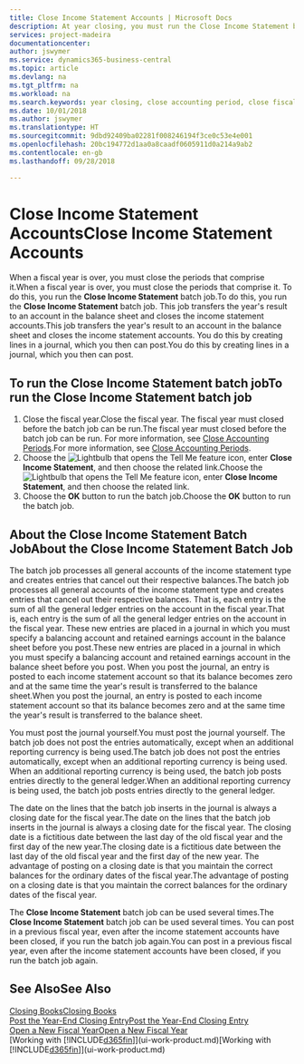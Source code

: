 ```yaml
---
title: Close Income Statement Accounts | Microsoft Docs
description: At year closing, you must run the Close Income Statement batch job to close the accounting periods that make up the fiscal year.
services: project-madeira
documentationcenter: 
author: jswymer
ms.service: dynamics365-business-central
ms.topic: article
ms.devlang: na
ms.tgt_pltfrm: na
ms.workload: na
ms.search.keywords: year closing, close accounting period, close fiscal year, bank account detailed trial balance
ms.date: 10/01/2018
ms.author: jswymer
ms.translationtype: HT
ms.sourcegitcommit: 9dbd92409ba02281f008246194f3ce0c53e4e001
ms.openlocfilehash: 20bc194772d1aa0a8caadf0605911d0a214a9ab2
ms.contentlocale: en-gb
ms.lasthandoff: 09/28/2018

---
```

# <a name="close-income-statement-accounts"></a><span data-ttu-id="2f79c-103">Close Income Statement Accounts</span><span class="sxs-lookup"><span data-stu-id="2f79c-103">Close Income Statement Accounts</span></span>
<span data-ttu-id="2f79c-104">When a fiscal year is over, you must close the periods that comprise it.</span><span class="sxs-lookup"><span data-stu-id="2f79c-104">When a fiscal year is over, you must close the periods that comprise it.</span></span> <span data-ttu-id="2f79c-105">To do this, you run the **Close Income Statement** batch job.</span><span class="sxs-lookup"><span data-stu-id="2f79c-105">To do this, you run the **Close Income Statement** batch job.</span></span> <span data-ttu-id="2f79c-106">This job transfers the year's result to an account in the balance sheet and closes the income statement accounts.</span><span class="sxs-lookup"><span data-stu-id="2f79c-106">This job transfers the year's result to an account in the balance sheet and closes the income statement accounts.</span></span> <span data-ttu-id="2f79c-107">You do this by creating lines in a journal, which you then can post.</span><span class="sxs-lookup"><span data-stu-id="2f79c-107">You do this by creating lines in a journal, which you then can post.</span></span>

## <a name="to-run-the-close-income-statement-batch-job"></a><span data-ttu-id="2f79c-108">To run the Close Income Statement batch job</span><span class="sxs-lookup"><span data-stu-id="2f79c-108">To run the Close Income Statement batch job</span></span>
1. <span data-ttu-id="2f79c-109">Close the fiscal year.</span><span class="sxs-lookup"><span data-stu-id="2f79c-109">Close the fiscal year.</span></span> <span data-ttu-id="2f79c-110">The fiscal year must closed before the batch job can be run.</span><span class="sxs-lookup"><span data-stu-id="2f79c-110">The fiscal year must closed before the batch job can be run.</span></span> <span data-ttu-id="2f79c-111">For more information, see [Close Accounting Periods](year-close-account-periods.md).</span><span class="sxs-lookup"><span data-stu-id="2f79c-111">For more information, see [Close Accounting Periods](year-close-account-periods.md).</span></span>
2. <span data-ttu-id="2f79c-112">Choose the ![Lightbulb that opens the Tell Me feature](media/ui-search/search_small.png "Tell me what you want to do") icon, enter **Close Income Statement**, and then choose the related link.</span><span class="sxs-lookup"><span data-stu-id="2f79c-112">Choose the ![Lightbulb that opens the Tell Me feature](media/ui-search/search_small.png "Tell me what you want to do") icon, enter **Close Income Statement**, and then choose the related link.</span></span>
3. <span data-ttu-id="2f79c-113">Choose the **OK** button to run the batch job.</span><span class="sxs-lookup"><span data-stu-id="2f79c-113">Choose the **OK** button to run the batch job.</span></span>

## <a name="about-the-close-income-statement-batch-job"></a><span data-ttu-id="2f79c-114">About the Close Income Statement Batch Job</span><span class="sxs-lookup"><span data-stu-id="2f79c-114">About the Close Income Statement Batch Job</span></span>
<span data-ttu-id="2f79c-115">The batch job processes all general accounts of the income statement type and creates entries that cancel out their respective balances.</span><span class="sxs-lookup"><span data-stu-id="2f79c-115">The batch job processes all general accounts of the income statement type and creates entries that cancel out their respective balances.</span></span> <span data-ttu-id="2f79c-116">That is, each entry is the sum of all the general ledger entries on the account in the fiscal year.</span><span class="sxs-lookup"><span data-stu-id="2f79c-116">That is, each entry is the sum of all the general ledger entries on the account in the fiscal year.</span></span> <span data-ttu-id="2f79c-117">These new entries are placed in a journal in which you must specify a balancing account and retained earnings account in the balance sheet before you post.</span><span class="sxs-lookup"><span data-stu-id="2f79c-117">These new entries are placed in a journal in which you must specify a balancing account and retained earnings account in the balance sheet before you post.</span></span> <span data-ttu-id="2f79c-118">When you post the journal, an entry is posted to each income statement account so that its balance becomes zero and at the same time the year's result is transferred to the balance sheet.</span><span class="sxs-lookup"><span data-stu-id="2f79c-118">When you post the journal, an entry is posted to each income statement account so that its balance becomes zero and at the same time the year's result is transferred to the balance sheet.</span></span>

<span data-ttu-id="2f79c-119">You must post the journal yourself.</span><span class="sxs-lookup"><span data-stu-id="2f79c-119">You must post the journal yourself.</span></span> <span data-ttu-id="2f79c-120">The batch job does not post the entries automatically, except when an additional reporting currency is being used.</span><span class="sxs-lookup"><span data-stu-id="2f79c-120">The batch job does not post the entries automatically, except when an additional reporting currency is being used.</span></span> <span data-ttu-id="2f79c-121">When an additional reporting currency is being used, the batch job posts entries directly to the general ledger.</span><span class="sxs-lookup"><span data-stu-id="2f79c-121">When an additional reporting currency is being used, the batch job posts entries directly to the general ledger.</span></span>

<span data-ttu-id="2f79c-122">The date on the lines that the batch job inserts in the journal is always a closing date for the fiscal year.</span><span class="sxs-lookup"><span data-stu-id="2f79c-122">The date on the lines that the batch job inserts in the journal is always a closing date for the fiscal year.</span></span> <span data-ttu-id="2f79c-123">The closing date is a fictitious date between the last day of the old fiscal year and the first day of the new year.</span><span class="sxs-lookup"><span data-stu-id="2f79c-123">The closing date is a fictitious date between the last day of the old fiscal year and the first day of the new year.</span></span> <span data-ttu-id="2f79c-124">The advantage of posting on a closing date is that you maintain the correct balances for the ordinary dates of the fiscal year.</span><span class="sxs-lookup"><span data-stu-id="2f79c-124">The advantage of posting on a closing date is that you maintain the correct balances for the ordinary dates of the fiscal year.</span></span>

<span data-ttu-id="2f79c-125">The **Close Income Statement** batch job can be used several times.</span><span class="sxs-lookup"><span data-stu-id="2f79c-125">The **Close Income Statement** batch job can be used several times.</span></span> <span data-ttu-id="2f79c-126">You can post in a previous fiscal year, even after the income statement accounts have been closed, if you run the batch job again.</span><span class="sxs-lookup"><span data-stu-id="2f79c-126">You can post in a previous fiscal year, even after the income statement accounts have been closed, if you run the batch job again.</span></span>

## <a name="see-also"></a><span data-ttu-id="2f79c-127">See Also</span><span class="sxs-lookup"><span data-stu-id="2f79c-127">See Also</span></span>
[<span data-ttu-id="2f79c-128">Closing Books</span><span class="sxs-lookup"><span data-stu-id="2f79c-128">Closing Books</span></span>](year-close-books.md)  
[<span data-ttu-id="2f79c-129">Post the Year-End Closing Entry</span><span class="sxs-lookup"><span data-stu-id="2f79c-129">Post the Year-End Closing Entry</span></span>](year-how-post-year-end-close-entry.md)  
[<span data-ttu-id="2f79c-130">Open a New Fiscal Year</span><span class="sxs-lookup"><span data-stu-id="2f79c-130">Open a New Fiscal Year</span></span>](finance-how-open-new-fiscal-year.md)  
<span data-ttu-id="2f79c-131">[Working with [!INCLUDE[d365fin](includes/d365fin_md.md)]](ui-work-product.md)</span><span class="sxs-lookup"><span data-stu-id="2f79c-131">[Working with [!INCLUDE[d365fin](includes/d365fin_md.md)]](ui-work-product.md)</span></span>

